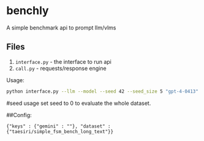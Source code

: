 # benchly

A simple benchmark api to prompt llm/vlms

## Files


1. `interface.py` - the interface to run api
2. `call.py` - requests/response engine

Usage:
```sh
python interface.py --llm --model --seed 42 --seed_size 5 "gpt-4-0413" --family "gpt" --config config.json --output_dir ckpts/
```
#seed usage
set seed to 0 to evaluate the whole dataset.



##Config:
```
{"keys" : {"gemini" : ""}, "dataset" : {"taesiri/simple_fsm_bench_long_text"}}
```